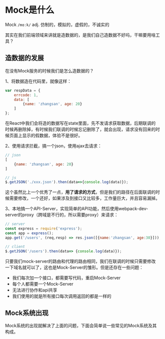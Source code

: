 # Mock是什么

Mock `/mɑːk/` adj. 仿制的，模拟的，虚假的，不诚实的

其实在我们前端领域来讲就是造数据的，是我们自己造数据不好吗，干嘛要用啥工具？

## 造数据的发展

在没有Mock服务的时候我们是怎么造数据的？

1、将数据造在代码里，就像这样：

```js
var respData = {
    errcode: 1,
    data: [
        {name: 'zhangsan', age: 20}
    ]
};
```

在React中我们会将造的数据写在state里面，先不发请求获取数据，后期联调的时候再删除掉，有时候我们联调的时候忘记删除了，就会出现，请求没有回来的时候页面上显示的假数据，体验不是很好。

2、使用请求拦截，搞一个json，使用ajax去请求：

```js
// json
[
    {name: 'zhangsan', age: 20}
]

// js
$.getJSON('./xxx.json').then(data=>{console.log(data)});
```

这个虽然比上一个优秀了一点，**用了请求的方式**，但是我们的路径在后面联调的时候需要修改，一个还好，如果涉及到接口又比较多，工作量巨大，并且容易漏掉。

3、本地搞一个API-Server，实现简单的API功能，然后使用webpack-dev-server的proxy（跨域是不行的，所以需要proxy）来请求：

```js
// server
const express = require('express');
const app = express();
app.get('/users', (req,resp) => res.json([{name:'zhangsan', age:30}]));

// client
$.getJSON('/users').then(data=> {console.log(data)});
```

只要我们mock-server的路由和代理的路由相同，我们在联调的时候只需要修改一下域名就可以了，这也是Mock-Server的雏形。但是还存在一些问题：

* 我们每次加一个接口，都需要写代码，重启Mock-Server
* 每个人都需要一个Mock-Server
* 无法进行协作和api共享
* 我们使用的就是所有接口每次调用返回的都是一样的

## Mock系统出现

Mock系统的出现就解决了上面的问题，下面会简单说一些常见的Mock系统及其构成。

